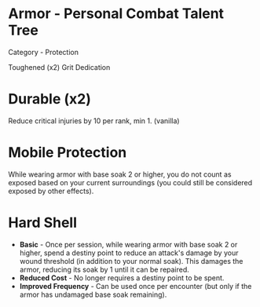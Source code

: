 # Armor - Personal Combat Talent Tree

Category - Protection

Toughened (x2)
Grit
Dedication

# Durable (x2)
Reduce critical injuries by 10 per rank, min 1. (vanilla)

# Mobile Protection
While wearing armor with base soak 2 or higher, you do not count as exposed based on your current surroundings (you could still be considered exposed by other effects).

# Hard Shell
* **Basic** - Once per session, while wearing armor with base soak 2 or higher, spend a destiny point to reduce an attack's damage by your wound threshold (in addition to your normal soak). This damages the armor, reducing its soak by 1 until it can be repaired.
* **Reduced Cost** - No longer requires a destiny point to be spent.
* **Improved Frequency** - Can be used once per encounter (but only if the armor has undamaged base soak remaining).
